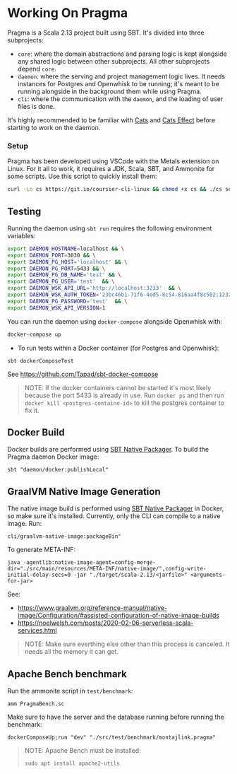 # Working On Pragma

Pragma is a Scala 2.13 project built using SBT. It's divided into three subprojects:
* `core`: where the domain abstractions and parsing logic is kept alongside any shared logic between other subprojects. All other subprojects depend `core`.
* `daemon`: where the serving and project management logic lives. It needs instances for Postgres and Openwhisk to be running; it's meant to be running alongside in the background them while using Pragma.
* `cli`: where the communication with the `daemon`, and the loading of user files is done.

It's highly recommended to be familiar with [Cats](https://typelevel.org/cats/) and [Cats Effect](https://typelevel.org/cats-effect/) before starting to work on the daemon. 

### Setup
Pragma has been developed using VSCode with the Metals extension on Linux. For it all to work, it requires a JDK, Scala, SBT, and Ammonite for some scripts. Use this script to quickly install them:
```sh
curl -Lo cs https://git.io/coursier-cli-linux && chmod +x cs && ./cs setup
```

## Testing
Running the daemon using `sbt run` requires the following environment variables:
```sh
export DAEMON_HOSTNAME=localhost && \
export DAEMON_PORT=3030 && \
export DAEMON_PG_HOST='localhost' && \
export DAEMON_PG_PORT=5433 && \
export DAEMON_PG_DB_NAME='test' && \
export DAEMON_PG_USER='test'  && \
export DAEMON_WSK_API_URL='http://localhost:3233'  && \
export DAEMON_WSK_AUTH_TOKEN='23bc46b1-71f6-4ed5-8c54-816aa4f8c502:123zO3xZCLrMN6v2BKK1dXYFpXlPkccOFqm12CdAsMgRU4VrNZ9lyGVCGuMDGIwP'  && \
export DAEMON_PG_PASSWORD='test'  && \
export DAEMON_WSK_API_VERSION=1
```
You can run the daemon using `docker-compose` alongside Openwhisk with:
```sh
docker-compose up
```

* To run tests within a Docker container (for Postgres and Openwhisk):
```
sbt dockerComposeTest
```
See https://github.com/Tapad/sbt-docker-compose
> NOTE: If the docker containers cannot be started it's most likely because the port 5433 is already in use. Run `docker ps` and then run `docker kill <postgres-containe-id>` to kill the postgres container to fix it.

## Docker Build
Docker builds are performed using [SBT Native Packager](https://www.scala-sbt.org/sbt-native-packager/formats/docker.html). To build the Pragma daemon Docker image:
```
sbt "daemon/docker:publishLocal"
```

## GraalVM Native Image Generation
The native image build is performed using [SBT Native Packager](https://www.scala-sbt.org/sbt-native-packager/formats/graalvm-native-image.html) in Docker, so make sure it's installed.
Currently, only the CLI can compile to a native image. Run:
```
cli/graalvm-native-image:packageBin"
```

To generate META-INF:
```
java -agentlib:native-image-agent=config-merge-dir="./src/main/resources/META-INF/native-image/",config-write-initial-delay-secs=0 -jar "./target/scala-2.13/<jarfile>" <arguments-for-jar>
```
See:
* https://www.graalvm.org/reference-manual/native-image/Configuration/#assisted-configuration-of-native-image-builds
* https://noelwelsh.com/posts/2020-02-06-serverless-scala-services.html

> NOTE: Make sure everthing else other than this process is canceled. It needs all the memory it can get.

## Apache Bench benchmark
Run the ammonite script in `test/benchmark`:
```
amm PragmaBench.sc
```
Make sure to have the server and the database running before running the benchmark:
```
dockerComposeUp;run "dev" "./src/test/benchmark/montajlink.pragma"
```

> NOTE: Apache Bench must be installed:
>```
>sudo apt install apache2-utils
>```
